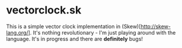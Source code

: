 # vectorclock.sk

This is a simple vector clock implementation in (Skew)[http://skew-lang.org/].
It's nothing revolutionary - I'm just playing around with the language. It's
in progress and there are **definitely** bugs!
